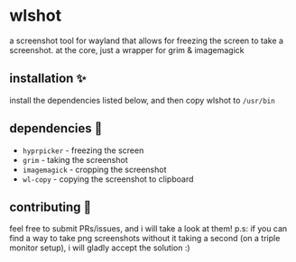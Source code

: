 # wlshot 
 a screenshot tool for wayland that allows for freezing the screen to take a screenshot. at the core, just a wrapper for grim & imagemagick

## installation ✨
install the dependencies listed below, and then copy wlshot to `/usr/bin`

## dependencies 📌
* `hyprpicker` - freezing the screen
* `grim` - taking the screenshot
* `imagemagick` - cropping the screenshot
* `wl-copy` - copying the screenshot to clipboard

## contributing 🔨
 feel free to submit PRs/issues, and i will take a look at them!
 p.s: if you can find a way to take png screenshots without it taking a second (on a triple monitor setup), i will gladly accept the solution :)
